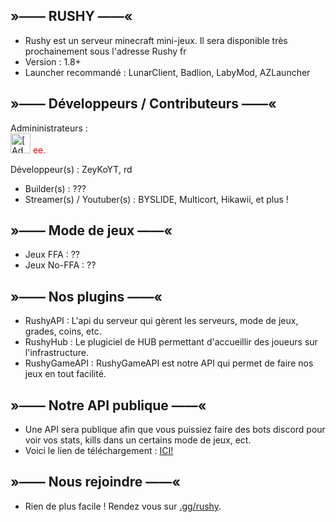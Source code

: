 ## »—— RUSHY ——«

- Rushy est un serveur minecraft mini-jeux. Il sera disponible très prochainement sous l'adresse Rushy fr
- Version : 1.8+
- Launcher recommandé : LunarClient, Badlion, LabyMod, AZLauncher

## »—— Développeurs / Contributeurs ——«
Admininistrateurs :<br>
<img src="https://cravatar.eu/helmhead/Dephyle/200.png" width="32" height="32" alt="[Admin] Dephyle"> <span style="color: red;">ee.</span>


Développeur(s) : ZeyKoYT, rd

- Builder(s) : ???
- Streamer(s) / Youtuber(s) : BYSLIDE, Multicort, Hikawii, et plus !

## »—— Mode de jeux ——«
- Jeux FFA : ??
- Jeux No-FFA : ??

## »—— Nos plugins ——«
- RushyAPI : L'api du serveur qui gèrent les serveurs, mode de jeux, grades, coins, etc.
- RushyHub : Le plugiciel de HUB permettant d'accueillir des joueurs sur l'infrastructure.
- RushyGameAPI : RushyGameAPI est notre API qui permet de faire nos jeux en tout facilité.

## »—— Notre API publique ——«
- Une API sera publique afin que vous puissiez faire des bots discord pour voir vos stats, kills dans un certains mode de jeux, ect.
- Voici le lien de téléchargement : [ICI!](https://files.rushy.fr/download/API-Public)

## »—— Nous rejoindre ——«
- Rien de plus facile ! Rendez vous sur [.gg/rushy](https://discord.rushy.fr/).
